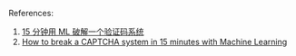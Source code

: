 References:
1. [15 分钟用 ML 破解一个验证码系统](http://python.jobbole.com/89004/)
2. [How to break a CAPTCHA system in 15 minutes with Machine Learning](https://medium.com/@ageitgey/how-to-break-a-captcha-system-in-15-minutes-with-machine-learning-dbebb035a710)
